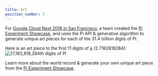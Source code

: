 ```yaml
---
title: Art
position_number: 5
---
```


For [Google Cloud Next 2019 in San Francisco](https://cloud.withgoogle.com/next/sf), a team created the [Pi Experiment Showcase](https://showcase.withgoogle.com/experiment-detail/pi), and uses the Pi API & generative algorithm to generate unique art pieces for each of the 31.4 trillion digits of Pi.

Here is an art piece to the first 11 digits of [e](https://en.wikipedia.org/wiki/E_(mathematical_constant)) (2.7182818284):
![27,182,818,284th digits of Pi](images/27182818284.png)

Learn more about the world record & generate your own unique art piece from the [Pi Experiment Showcase](https://showcase.withgoogle.com/experiment-detail/pi).
